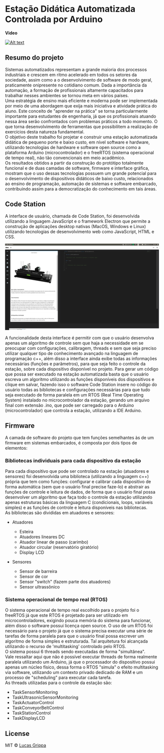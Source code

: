 # Estação Didática Automatizada Controlada por Arduino

**Video**

[![Alt text](https://img.youtube.com/vi/upOcH8F2Osk/0.jpg)](https://www.youtube.com/watch?v=upOcH8F2Osk)

## Resumo do projeto

Sistemas automatizados representam a grande maioria dos processos industriais e crescem em ritmo acelerado em todos os setores da sociedade, assim como a o desenvolvimento de software de modo geral, praticamente onipresente no cotidiano comum. Dada a importância da automação, a formação de profissionais altamente capacitados para trabalhar nesses ambientes se tornou meta em vários países.<br/>
Uma estratégia de ensino mais eficiente e moderna pode ser implementada por meio de uma abordagem que exija mais iniciativa e atividade prática do aluno. Este conceito de "aprender na prática" se torna particularmente importante para estudantes de engenharia, já que os profissionais atuando nessa área serão confrontados com problemas práticos a todo momento. O que torna desenvolvimento de ferramentas que possibilitem a realização de exercícios desta natureza fundamental.<br/>
O objetivo deste trabalho foi projetar e construir uma estação automatizada didática de pequeno porte e baixo custo, em nível software e hardware, utilizando tecnologias de hardware e software open source como a plataforma Arduino (microcontrolador) e o freeRTOS (sistema operacional de tempo real), não tão convencionais em meio acadêmico.<br/>
Os resultados obtidos a partir da construção do protótipo totalmente funcional e de duas camadas de software, firmware e interface gráfica, mostram que o uso dessas tecnologias possuem um grande potencial para o desenvolvimento de dispositivos didáticos de baixo custo, relacionados ao ensino de programação, automação de sistemas e software embarcado, contribuindo assim para a democratização do conhecimento em tais áreas.<br/> 

## Code Station

A interface de usuário, chamada de Code Station, foi desenvolvida utilizando a linguagem JavaScript e o framework Electron que permite a construção de aplicações desktop nativas (MacOS, Windows e Linux) utilizando tecnologias de desenvolvimento web como JavaScript, HTML e CSS.<br/> 

![Image of CodeStation](https://github.com/lucas-grippa/ic-estacao/blob/master/documenta%C3%A7%C3%A3o/Imagens/CodeStation/code_station_print2_1080.png)

A funcionalidade desta interface é permitir com que o usuário desenvolva apenas um algoritmo de controle sem que haja a necessidade em se preocupar com configurações, calibragem, threads e sem que seja preciso utilizar qualquer tipo de conhecimento avançado na linguagem de programação c++, além disso a interface ainda exibe todas as informações necessárias (funções e parâmetros), para que seja feito o controle da estação, sobre cada dispositivo disponível no projeto. 
Para gerar um código que possa ser executado na estação automatizada basta que o usuário escreva um algoritmo utilizando as funções disponíveis dos dispositivos e clique em salvar, fazendo isso o software Code Station insere no código do usuário todas as bibliotecas e configurações necessárias para que tudo seja executado de forma paralela em um RTOS (Real Time Operating System) instalado no microcontrolador da estação, gerando um arquivo final com extensão .ino, que pode ser carregado para o Arduino (microcontrolador) que controla a estação, utilizando a IDE Arduino. 

## Firmware

A camada de software do projeto que tem funções semelhantes às de um firmware em sistemas embarcados, é composta por dois tipos de elementos: 

### Bibliotecas individuais para cada dispositivo da estação 

Para cada dispositivo que pode ser controlado na estação (atuadores e sensores) foi desenvolvida uma biblioteca (utilizando a linguagem c++) própria que tem como funções: configurar e calibrar cada dispositivo de forma automática (sem que o usuário final precise faze-lo) e abstrair as funções de controle e leitura de dados, de forma que o usuário final possa desenvolver um algoritmo que faça todo o controle da estação utilizando apenas estruturas básicas da linguagem C (condicionais, loops, variáveis simples) e as funções de controle e leitura disponíveis nas bibliotecas.<br/>
As bibliotecas são divididas em atuadores e sensores:<br/> 

* Atuadores
    * Esteira
    * Atuadores lineares DC
    * Atuador linear de passo (carimbo)
    * Atuador circular (reservatório giratório)
    * Display LCD

* Sensores
    * Sensor de barreira
    * Sensor de cor
    * Sensor "switch" (fazem parte dos atuadores)
    * Sensor ultrassônico

### Sistema operacional de tempo real (RTOS) 

O sistema operacional de tempo real escolhido para o projeto foi o freeRTOS já que este RTOS é projetado para ser utilizado em microcontroladores, exigindo pouca memória do sistema para funcionar, além disso o software possui licença open source. 
O uso de um RTOS foi necessário para o projeto já que o sistema precisa executar uma série de tarefas de forma paralela para que o usuário final possa escrever um algoritmo de forma simples e estruturada. Tal arquitetura foi alcançada utilizando o recurso de 'multitasking' controlado pelo RTOS.<br/>
O sistema possui 6 threads sendo executadas de forma "simultânea".<br/> 
Vale ressaltar aqui que não é possível executar threads de forma realmente paralela utilizando um Arduino, já que o processador do dispositivo possui apenas um núcleo físico, dessa forma o RTOS "simula" o efeito multitasking via software, utilizando um contexto privado dedicado de RAM e um processo de "scheduling" para executar cada tarefa.<br/> 
As threads utilizadas para o controle da estação são:<br/>

* TaskSensorMonitoring 
* TaskUltrasonicSensorMonitoring
* TaskActuatorControl
* TaskConveyorBeltControl
* TaskStationControl
* TaskDisplayLCD


## License
MIT © [Lucas Grippa](https://github.com/lucas-grippa)
